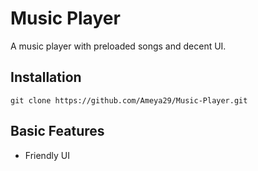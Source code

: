 # Music Player

A music player with preloaded songs and decent UI.

## Installation
```
git clone https://github.com/Ameya29/Music-Player.git
```

## Basic Features
- Friendly UI
